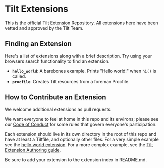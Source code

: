 # Tilt Extensions
This is the official Tilt Extension Repository. All extensions here have been vetted and approved by the Tilt Team.

## Finding an Extension
Here's a list of extensions along with a brief description. Try using your browsers search functionality to find an extension.

* **`hello_world`**: A barebones example. Prints "Hello world!" when `hi()` is called.
* **`procfile`**: Creates Tilt resources from a foreman Procfile.

## How to Contribute an Extension
We welcome additional extensions as pull requests.

We want everyone to feel at home in this repo and its environs; please see our [Code of Conduct](CODE_OF_CONDUCT.md) for some rules that govern everyone's participation.

Each extension should live in its own directory in the root of this repo and have at least a Tiltfile, and optionally other files. For a very simple example see the [hello world extension](https://github.com/windmilleng/tilt-extensions/tree/master/hello_world). For a more complex example, see the [Tilt Extension Authoring guide](TODO).

Be sure to add your extension to the extension index in README.md.
